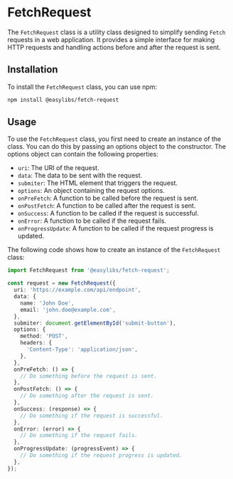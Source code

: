 # FetchRequest

The `FetchRequest` class is a utility class designed to simplify sending `Fetch` requests in a web application. It provides a simple interface for making HTTP requests and handling actions before and after the request is sent.

## Installation

To install the `FetchRequest` class, you can use npm:

```bash
npm install @easylibs/fetch-request
```

## Usage

To use the `FetchRequest` class, you first need to create an instance of the class. You can do this by passing an options object to the constructor. The options object can contain the following properties:

* `uri`: The URI of the request.
* `data`: The data to be sent with the request.
* `submiter`: The HTML element that triggers the request.
* `options`: An object containing the request options.
* `onPreFetch`: A function to be called before the request is sent.
* `onPostFetch`: A function to be called after the request is sent.
* `onSuccess`: A function to be called if the request is successful.
* `onError`: A function to be called if the request fails.
* `onProgressUpdate`: A function to be called if the request progress is updated.

The following code shows how to create an instance of the `FetchRequest` class:

```typescript
import FetchRequest from '@easylibs/fetch-request';

const request = new FetchRequest({
  uri: 'https://example.com/api/endpoint',
  data: {
    name: 'John Doe',
    email: 'john.doe@example.com',
  },
  submiter: document.getElementById('submit-button'),
  options: {
    method: 'POST',
    headers: {
      'Content-Type': 'application/json',
    },
  },
  onPreFetch: () => {
    // Do something before the request is sent.
  },
  onPostFetch: () => {
    // Do something after the request is sent.
  },
  onSuccess: (response) => {
    // Do something if the request is successful.
  },
  onError: (error) => {
    // Do something if the request fails.
  },
  onProgressUpdate: (progressEvent) => {
    // Do something if the request progress is updated.
  },
});
```
